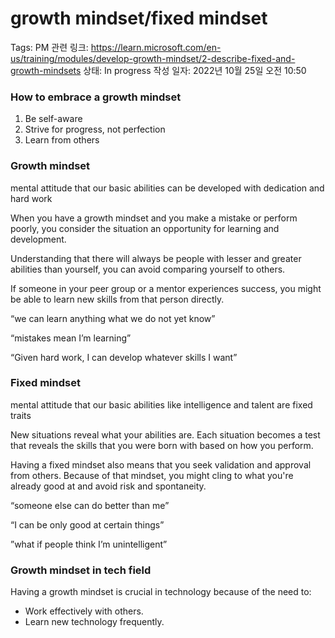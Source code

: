 # growth mindset/fixed mindset

Tags: PM
관련 링크: https://learn.microsoft.com/en-us/training/modules/develop-growth-mindset/2-describe-fixed-and-growth-mindsets
상태: In progress
작성 일자: 2022년 10월 25일 오전 10:50

### How to embrace a growth mindset

1. Be self-aware
2. Strive for progress, not perfection
3. Learn from others

### Growth mindset

mental attitude that our basic abilities can be developed with dedication and hard work

When you have a growth mindset and you make a mistake or perform poorly, you consider the situation an opportunity for learning and development.

Understanding that there will always be people with lesser and greater abilities than yourself, you can avoid comparing yourself to others.

If someone in your peer group or a mentor experiences success, you might be able to learn new skills from that person directly.

“we can learn anything what we do not yet know”

“mistakes mean I’m learning”

“Given hard work, I can develop whatever skills I want”

### Fixed mindset

mental attitude that our basic abilities like intelligence and talent are fixed traits

New situations reveal what your abilities are. Each situation becomes a test that reveals the skills that you were born with based on how you perform.

Having a fixed mindset also means that you seek validation and approval from others. Because of that mindset, you might cling to what you're already good at and avoid risk and spontaneity.

“someone else can do better than me”

“I can be only good at certain things”

”what if people think I’m unintelligent”

### Growth mindset in tech field

Having a growth mindset is crucial in technology because of the need to:

- Work effectively with others.
- Learn new technology frequently.